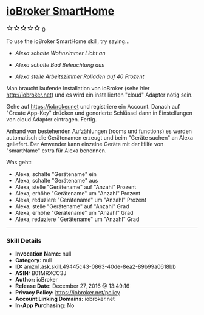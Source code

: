 # [ioBroker SmartHome](http://alexa.amazon.com/#skills/amzn1.ask.skill.49445c43-0863-40de-8ea2-89b99a0618bb)
![0 stars](../../images/ic_star_border_black_18dp_1x.png)![0 stars](../../images/ic_star_border_black_18dp_1x.png)![0 stars](../../images/ic_star_border_black_18dp_1x.png)![0 stars](../../images/ic_star_border_black_18dp_1x.png)![0 stars](../../images/ic_star_border_black_18dp_1x.png) 0

To use the ioBroker SmartHome skill, try saying...

* *Alexa schalte Wohnzimmer Licht an*

* *Alexa schalte Bad Beleuchtung aus*

* *Alexa stelle Arbeitszimmer Rolladen auf 40 Prozent*

Man braucht laufende Installation von ioBroker (sehe hier http://iobroker.net) und es wird ein installierten "cloud" Adapter nötig sein.

Gehe auf https://iobroker.net und registriere ein Account. 
Danach auf "Create App-Key" drücken und generierte Schlüssel dann in Einstellungen von cloud Adapter eintragen. Fertig.

Anhand  von bestehenden Aufzählungen (rooms und functions) es werden automatisch die Gerätenamen erzeugt und beim "Geräte suchen" an Alexa geliefert.
Der Anwender kann einzelne Geräte mit der Hilfe von "smartName" extra für Alexa benennen.

Was geht:
- Alexa, schalte "Gerätename" ein
- Alexa, schalte "Gerätename" aus
- Alexa, stelle "Gerätename" auf "Anzahl" Prozent
- Alexa, erhöhe "Gerätename" um "Anzahl" Prozent
- Alexa, reduziere "Gerätename" um "Anzahl" Prozent
- Alexa, stelle "Gerätename" auf "Anzahl" Grad
- Alexa, erhöhe "Gerätename" um "Anzahl" Grad
- Alexa, reduziere "Gerätename" um "Anzahl" Grad

***

### Skill Details

* **Invocation Name:** null
* **Category:** null
* **ID:** amzn1.ask.skill.49445c43-0863-40de-8ea2-89b99a0618bb
* **ASIN:** B01MRXCC3J
* **Author:** ioBroker
* **Release Date:** December 27, 2016 @ 13:49:16
* **Privacy Policy:** https://iobroker.net/policy
* **Account Linking Domains:** iobroker.net
* **In-App Purchasing:** No

